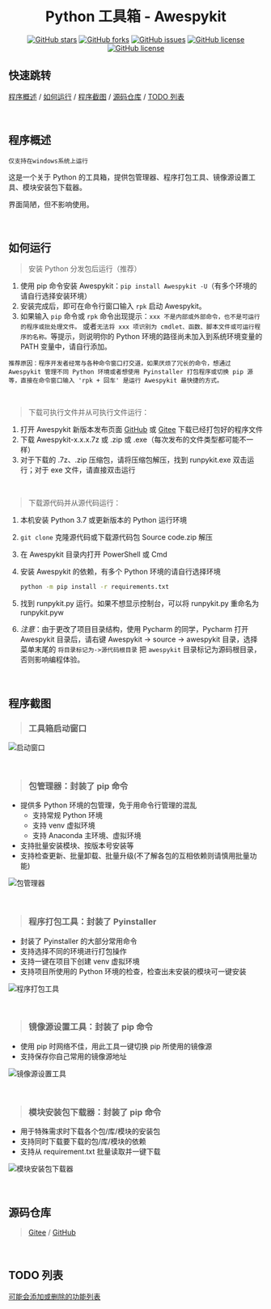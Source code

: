 <div align="center"><h1>
Python 工具箱 - Awespykit
</h1></div>

<div align="center">

[![GitHub stars](https://img.shields.io/github/stars/hrpzcf/AwesomePyKit?label=Stars&logo=github)](https://github.com/hrpzcf/AwesomePyKit/stargazers)
[![GitHub forks](https://img.shields.io/github/forks/hrpzcf/AwesomePyKit?label=Forks&logo=github)](https://github.com/hrpzcf/AwesomePyKit/network)
[![GitHub issues](https://img.shields.io/github/issues/hrpzcf/AwesomePyKit?label=Issues&logo=github)](https://github.com/hrpzcf/AwesomePyKit/issues)
[![GitHub license](https://img.shields.io/github/license/hrpzcf/AwesomePyKit?color=red&label=License)](https://github.com/hrpzcf/AwesomePyKit/blob/main/LICENSE)
[![GitHub license](https://img.shields.io/github/v/release/hrpzcf/AwesomePyKit?label=Release&logo=github)](https://github.com/hrpzcf/AwesomePyKit/releases)

</div>

## 快速跳转

[程序概述](#程序概述) / [如何运行](#如何运行) / [程序截图](#程序截图) / [源码仓库](#源码仓库)
/ [TODO 列表](#todo-列表)

<br />

## 程序概述

`仅支持在windows系统上运行`

这是一个关于 Python 的工具箱，提供包管理器、程序打包工具、镜像源设置工具、模块安装包下载器。

界面简陋，但不影响使用。

<br />

## 如何运行

> 安装 Python 分发包后运行（推荐）

1. 使用 pip 命令安装 Awespykit：`pip install Awespykit -U`（有多个环境的请自行选择安装环境）
2. 安装完成后，即可在命令行窗口输入 `rpk` 启动 Awespykit。
3. 如果输入 `pip` 命令或 `rpk` 命令出现提示：`xxx 不是内部或外部命令，也不是可运行的程序或批处理文件。`
   或者`无法将 xxx 项识别为 cmdlet、函数、脚本文件或可运行程序的名称。`等提示，则说明你的 Python
   环境的路径尚未加入到系统环境变量的 PATH 变量中，请自行添加。

`推荐原因：程序开发者经常与各种命令窗口打交道，如果厌烦了冗长的命令，想通过 Awespykit 管理不同 Python 环境或者想使用 Pyinstaller 打包程序或切换 pip 源等，直接在命令窗口输入 'rpk + 回车' 是运行 Awespykit 最快捷的方式。`

<br/>

> 下载可执行文件并从可执行文件运行：

1. 打开 Awespykit 新版本发布页面 [GitHub](https://github.com/hrpzcf/AwesomePyKit/releases)
   或 [Gitee](https://gitee.com/hrpzcf/AwesomePyKit/releases) 下载已经打包好的程序文件
2. 下载 Awespykit-x.x.x.7z 或 .zip 或 .exe（每次发布的文件类型都可能不一样）
3. 对于下载的 .7z、.zip 压缩包，请将压缩包解压，找到 runpykit.exe 双击运行；对于 exe 文件，请直接双击运行

<br />

> 下载源代码并从源代码运行：

1. 本机安装 Python 3.7 或更新版本的 Python 运行环境
2. `git clone` 克隆源代码或下载源代码包 Source code.zip 解压
3. 在 Awespykit 目录内打开 PowerShell 或 Cmd
4. 安装 Awespykit 的依赖，有多个 Python 环境的请自行选择环境

    ```cmd
    python -m pip install -r requirements.txt
    ```

5. 找到 runpykit.py 运行。如果不想显示控制台，可以将 runpykit.py 重命名为 runpykit.pyw
6. *注意*：由于更改了项目目录结构，使用 Pycharm 的同学，Pycharm 打开 Awespykit 目录后，请右键 Awespykit
   -> source -> awespykit 目录，选择菜单末尾的 `将目录标记为->源代码根目录` 把 `awespykit`
   目录标记为源码根目录，否则影响编程体验。

<br />

## 程序截图

> ### 工具箱启动窗口

![启动窗口](./images/MainEntrance.png)

<br/>

> ### 包管理器：封装了 pip 命令

- 提供多 Python 环境的包管理，免于用命令行管理的混乱
    + 支持常规 Python 环境
    + 支持 venv 虚拟环境
    + 支持 Anaconda 主环境、虚拟环境
- 支持批量安装模块、按版本号安装等
- 支持检查更新、批量卸载、批量升级(不了解各包的互相依赖则请慎用批量功能)

![包管理器](./images/PackageManager.png)

<br/>

> ### 程序打包工具：封装了 Pyinstaller

- 封装了 Pyinstaller 的大部分常用命令
- 支持选择不同的环境进行打包操作
- 支持一键在项目下创建 venv 虚拟环境
- 支持项目所使用的 Python 环境的检查，检查出未安装的模块可一键安装

![程序打包工具](./images/PyinstallerTool.png)

<br/>

> ### 镜像源设置工具：封装了 pip 命令

- 使用 pip 时网络不佳，用此工具一键切换 pip 所使用的镜像源
- 支持保存你自己常用的镜像源地址

![镜像源设置工具](./images/IndexUrlTool.png)

<br/>

> ### 模块安装包下载器：封装了 pip 命令

- 用于特殊需求时下载各个包/库/模块的安装包
- 支持同时下载要下载的包/库/模块的依赖
- 支持从 requirement.txt 批量读取并一键下载

![模块安装包下载器](./images/PackageDownloader.png)

<br/>

## 源码仓库

> [Gitee](https://gitee.com/hrpzcf/AwesomePyKit) / [GitHub](https://github.com/hrpzcf/AwesomePyKit)

<br/>

## TODO 列表

[可能会添加或删除的功能列表](./TODO.md)

<br/>

